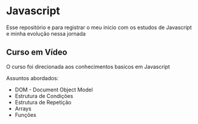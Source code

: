 # Javascript
Esse repositório e para registrar o meu inicio com os estudos de Javascript e minha evolução nessa jornada

## Curso em Vídeo
O curso foi direcionada aos conhecimentos basicos em Javascript

Assuntos abordados:
* DOM - Document Object Model
* Estrutura de Condições
* Estrutura de Repetição
* Arrays
* Funções